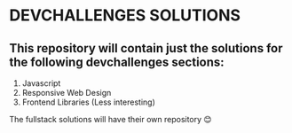 # DEVCHALLENGES SOLUTIONS

## This repository will contain just the solutions for the following devchallenges sections:

1. Javascript
2. Responsive Web Design
3. Frontend Libraries (Less interesting)

The fullstack solutions will have their own repository 😊
